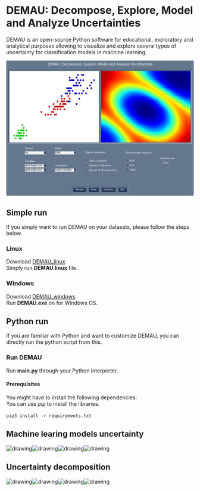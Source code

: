 # DEMAU: Decompose, Explore, Model and Analyze Uncertainties

DEMAU is an open-source Python software for educational, exploratory and
analytical purposes allowing to visualize and explore several types of uncertainty
for classification models in machine learning.  

<img src="figures/demau.png" alt="drawing" width="600"/>  

<!---## Reference

Hoarau A., Lemaire V. (2024) DEMAU: Decompose, Explore, Model and Analyze Uncertainties.-->

## Simple run

If you simply want to run DEMAU on your datasets, please follow the steps below.

### Linux

Download [DEMAU_linux](https://www.dropbox.com/scl/fi/awmggk003fuu8yjl7nq31/DEMAU_linux.zip?rlkey=75zc0j9nf17blffchuai7h9k1&dl=0)  
Simply run __DEMAU.linux__ file.

### Windows

Download [DEMAU_windows](https://www.dropbox.com/scl/fi/wsu7hufuroukgd3m71ovs/DEMAU.zip?rlkey=3palpjt6vd4c3sedx478iuv7z&dl=0)  
Run __DEMAU.exe__ on for Windows OS.

## Python run

If you are familiar with Python and want to customize DEMAU, you can directly run the python script from this.

### Run DEMAU

Run __main.py__ through your Python interpreter.

#### Prerequisites

You might have to install the following dependencies:  
You can use _pip_ to install the libraries.

```pip3 install -r requirements.txt```

<!---## Tutorial video

[![DEMAU Tuto](https://img.youtube.com/vi/2xHwqlJJTm4/0.jpg)](https://www.youtube.com/watch?v=2xHwqlJJTm4)-->

## Machine learing models uncertainty

<img src="figures/knn.png" alt="drawing" width="200"/><img src="figures/naivebayes.png" alt="drawing" width="200"/><img src="figures/svm.png" alt="drawing" width="200"/><img src="figures/rf.png" alt="drawing" width="200"/> 

## Uncertainty decomposition

<img src="figures/toy.png" alt="drawing" width="200"/><img src="figures/aleatoric.png" alt="drawing" width="200"/><img src="figures/epistemic.png" alt="drawing" width="200"/><img src="figures/nonspe.png" alt="drawing" width="200"/> 
